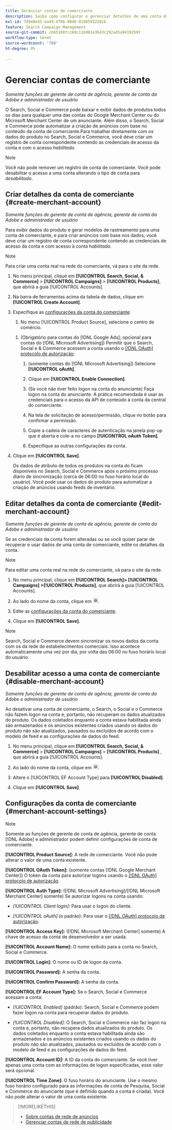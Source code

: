 ```yaml
---
title: Gerenciar contas de comerciante
description: Saiba como configurar e gerenciar detalhes de uma conta da central de comércio.
exl-id: 7d940e45-ea49-470b-98d0-0196593228cb
feature: Search Campaign Management
source-git-commit: cb65108fcc60c11b901e3b43c292ad5a94192b9f
workflow-type: tm+mt
source-wordcount: '789'
ht-degree: 0%

---
```


# Gerenciar contas de comerciante

*Somente funções de gerente de conta de agência, gerente de conta da Adobe e administrador de usuário*

O Search, Social e Commerce pode baixar e exibir dados de produtos todos os dias para qualquer uma das contas do Google Merchant Center ou do Microsoft Merchant Center de um anunciante. Além disso, o Search, Social e Commerce pode automatizar a criação de anúncios com base no conteúdo da conta de comerciante.Para trabalhar diretamente com os dados do produto no Search, Social e Commerce, você deve criar um registro de conta correspondente contendo as credenciais de acesso da conta e com o acesso *habilitado*.

>[!NOTE]
>
>Você não pode remover um registro de conta de comerciante. Você pode desabilitar o acesso a uma conta alterando o tipo de conta para *desabilitado*.

## Criar detalhes da conta de comerciante {#create-merchant-account}

*Somente funções de gerente de conta de agência, gerente de conta da Adobe e administrador de usuário*

Para exibir dados do produto e gerar modelos de rastreamento para uma conta de comerciante, e para criar anúncios com base nos dados, você deve criar um registro de conta correspondente contendo as credenciais de acesso da conta e com acesso à conta *habilitada*.

>[!NOTE]
>
>Para criar uma conta real na rede do comerciante, vá para o site da rede.

1. No menu principal, clique em **[!UICONTROL Search, Social, & Commerce]** \> **[!UICONTROL Campaigns]** \> **[!UICONTROL Products]**, que abrirá a guia [!UICONTROL Accounts].

1. Na barra de ferramentas acima da tabela de dados, clique em **[!UICONTROL Create Account]**.

1. Especifique as [configurações da conta do comerciante](#merchant-account-settings):

   1. No menu [!UICONTROL Product Source], selecione o centro de comércio.

   <!--

   1. ([!DNL Meta Ads] accounts only) Log in to the [!DNL Meta Ads] account.

   And are there additional steps just for Meta? If so, create a separate procedure for it.
   
   -->

   1. (Obrigatório para contas do [!DNL Google Ads]; opcional para contas do [!DNL Microsoft Advertising]) Permitir que o Search, Social e &amp; Commerce acessem a conta usando o [[!DNL OAuth] protocolo de autorização](https://oauth.net/2/):

      1. (somente contas do [!DNL Microsoft Advertising]) Selecione **[!UICONTROL oAuth]**.

      1. Clique em **[!UICONTROL Enable Connection]**.

      1. (Se você não tiver feito logon na conta do anunciante) Faça logon na conta do anunciante. A prática recomendada é usar as credenciais para o acesso da API de conteúdo à conta da central do comerciante.

      1. Na tela de solicitação de acesso/permissão, clique no botão para confirmar a permissão.

      1. Copie a cadeia de caracteres de autenticação na janela pop-up que é aberta e cole-a no campo **[!UICONTROL oAuth Token]**.

      1. Especifique as outras configurações da conta.

1. Clique em **[!UICONTROL Save]**.

   Os dados de atributo de todos os produtos na conta do ficam disponíveis no Search, Social e Commerce após o próximo processo diário de sincronização (cerca de 06:00 no fuso horário local do usuário). Você pode usar os dados do produto para automatizar a criação de anúncios usando feeds de inventário.

## Editar detalhes da conta de comerciante {#edit-merchant-account}

*Somente funções de gerente de conta de agência, gerente de conta da Adobe e administrador de usuário*

Se as credenciais da conta forem alteradas ou se você quiser parar de recuperar e usar dados de uma conta de comerciante, edite os detalhes da conta.

>[!NOTE]
>
>Para editar uma conta real na rede do comerciante, vá para o site da rede.

1. No menu principal, clique em **[!UICONTROL Search]\> [!UICONTROL Campaigns] \>[!UICONTROL Products]**, que abrirá a guia [!UICONTROL Accounts].

1. Ao lado do nome da conta, clique em ![Exibir/editar configurações](/help/search-social-commerce/assets/settings.png "Exibir/editar configurações").

1. Edite as [configurações da conta do comerciante](#merchant-account-settings).

1. Clique em **[!UICONTROL Save]**.

>[!NOTE]
>
>Search, Social e Commerce devem sincronizar os novos dados da conta com os da rede de estabelecimentos comerciais. Isso acontece automaticamente uma vez por dia, por volta das 06:00 no fuso horário local do usuário.

## Desabilitar acesso a uma conta de comerciante {#disable-merchant-account}

*Somente funções de gerente de conta de agência, gerente de conta da Adobe e administrador de usuário*

Ao desativar uma conta de comerciante, o Search, o Social e o Commerce não fazem logon na conta e, portanto, não recuperam os dados atualizados do produto. Os dados coletados enquanto a conta estava habilitada ainda são armazenados e os anúncios existentes criados usando os dados do produto não são atualizados, pausados ou excluídos de acordo com o modelo de feed e as configurações de dados do feed.

1. No menu principal, clique em **[!UICONTROL Search, Social, & Commerce]** \> **[!UICONTROL Campaigns]** \> **[!UICONTROL Products]** , que abrirá a guia [!UICONTROL Accounts].

1. Ao lado do nome da conta, clique em ![Exibir/editar configurações](/help/search-social-commerce/assets/settings.png "Exibir/editar configurações").

1. Altere o [!UICONTROL EF Account Type] para **[!UICONTROL Disabled]**.

1. Clique em **[!UICONTROL Save]**.

## Configurações da conta de comerciante {#merchant-account-settings}

>[!NOTE]
>
>Somente as funções de gerente de conta de agência, gerente de conta [!DNL Adobe] e administrador podem definir configurações de conta de comerciante.

**[!UICONTROL Product Source]:** A rede de comerciante. Você não pode alterar o valor de uma conta existente.

**[!UICONTROL OAuth Token]:** (somente contas [!DNL Google Merchant Center]) O token da conta para autorizar logons usando o [[!DNL OAuth] protocolo de autorização](https://oauth.net/2/).

**[!UICONTROL Auth Type]:** ([!DNL Microsoft Advertising]/[!DNL Microsoft Merchant Center] somente) Se autorizar logons na conta usando:

* *[!UICONTROL Client login]:* Para usar o logon do cliente.

* *[!UICONTROL oAuth]* (o padrão): Para usar o [[!DNL OAuth] protocolo de autorização](https://oauth.net/2/).

**[!UICONTROL Access Key]:** ([!DNL Microsoft Merchant Center] somente) A chave de acesso da conta de desenvolvedor a ser usada.

**[!UICONTROL Account Name]:** O nome exibido para a conta no Search, Social e Commerce.

**[!UICONTROL Login]:** O nome ou ID de logon da conta.

**[!UICONTROL Password]:** A senha da conta.

**[!UICONTROL Confirm Password]:** A senha da conta.

**[!UICONTROL EF Account Type]:** Se o Search, Social e Commerce acessam a conta:

* *[!UICONTROL Enabled]* (padrão): Search, Social e Commerce podem fazer logon na conta para recuperar dados do produto.

* *[!UICONTROL Disabled]:* O Search, Social e Commerce não faz logon na conta e, portanto, não recupera dados atualizados do produto. Os dados coletados enquanto a conta estava habilitada ainda são armazenados e os anúncios existentes criados usando os dados do produto não são atualizados, pausados ou excluídos de acordo com o modelo de feed e as configurações de dados do feed.

**[!UICONTROL Account ID]:** A ID da conta do comerciante. Se você tiver apenas uma conta com as informações de logon especificadas, esse valor será opcional.

**[!UICONTROL Time Zone]:** O fuso horário do anunciante. Use o mesmo fuso horário configurado para as informações de conta de Pesquisa, Social e Commerce do anunciante (que é definido quando a conta é criada). Você não pode alterar o valor de uma conta existente.

>[!MORELIKETHIS]
>
>* [Sobre contas de rede de anúncios](ad-network-account-about.md)
>* [Gerenciar contas de rede de publicidade](ad-network-account-manage.md)
